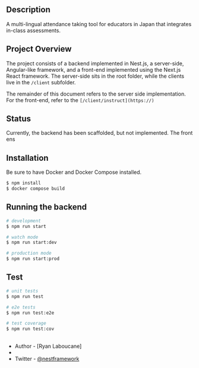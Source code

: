 <!--
  [circleci-image]: https://img.shields.io/circleci/build/github/nestjs/nest/master?token=abc123def456
  [circleci-url]: https://circleci.com/gh/nestjs/nest
-->
  <!--[![Backers on Open Collective](https://opencollective.com/nest/backers/badge.svg)](https://opencollective.com/nest#backer)
  [![Sponsors on Open Collective](https://opencollective.com/nest/sponsors/badge.svg)](https://opencollective.com/nest#sponsor)-->

## Description

A multi-lingual attendance taking tool for educators in Japan that integrates in-class assessments.

## Project Overview

The project consists of a backend implemented in Nest.js, a server-side, Angular-like framework, and a front-end implemented using the Next.js React framework. The server-side sits in the root folder, while the clients live in the `/client` subfolder.

The remainder of this document refers to the server side implementation. For the front-end, refer to the `[/client/instruct](https://)`

## Status

Currently, the backend has been scaffolded, but not implemented. The front ens

## Installation

Be sure to have Docker and Docker Compose installed.

```bash
$ npm install
$ docker compose build
```

## Running the backend

```bash
# development
$ npm run start

# watch mode
$ npm run start:dev

# production mode
$ npm run start:prod
```

## Test

```bash
# unit tests
$ npm run test

# e2e tests
$ npm run test:e2e

# test coverage
$ npm run test:cov
```

## 

- Author - [Ryan Laboucane]
- 
- Twitter - [@nestframework](https://twitter.com/nestframework)

